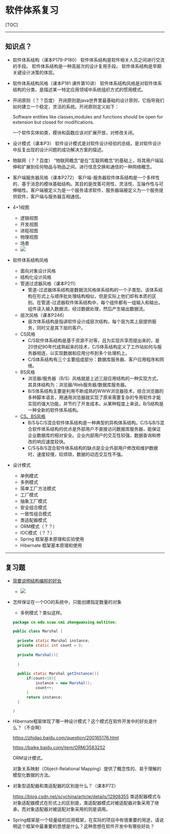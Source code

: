 # 软件体系复习

[TOC]

---

## 知识点？

- 软件体系结构（课本P179-P180）
  软件体系结构是软件相关人员之间进行交流的手段。
  软件体系结构是一种高层次的设计复用手段。
  软件体系结构是早期关键设计决策的体现。

- 软件体系结构风格（课本P181 课件第10讲）
  软件体系结构风格是对软件体系结构的分类，是描述某一特定应用领域中系统组织方式的惯用模式。

- 开闭原则（？？百度）
  开闭原则是java世界里最基础的设计原则，它指导我们如何建立一个稳定，灵活的系统。开闭原则定义如下：

  Software entities like classes,modules and functions should be open for extension but closed for modifications.

  一个软件实体如类，模块和函数应该对扩展开放，对修改关闭。

- 设计模式（课本P3）
  软件设计模式是对软件设计经验的总结，是对软件设计中反复出现的设计问题的成功解决方案的描述。

- 物联网（？？百度）
  “物联网概念”是在“互联网概念”的基础上，将其用户端延伸和扩展到任何物品与物品之间，进行信息交换和通信的一种网络概念。

- 客户端服务器风格（课本P272）
  客户端-服务器软件体系结构是一个多样性的、基于消息的模块基础结构。其目的是改善可用性、灵活性、互操作性与可伸缩性。客户端被定义为是一个服务请求软件，服务器端被定义为一个服务提供软件，客户端与服务器互相通信。

- 4+1视图

  - 逻辑视图
  - 开发视图
  - 进程视图
  - 物理视图
  - 场景
  - ![](https://ws1.sinaimg.cn/large/ecb0a9c3gy1fsfcc6xikyj20ua0m8469.jpg)

- 软件体系结构风格

  - 面向对象设计风格
  - 结构化设计风格
  - 管道过滤器风格（课本P211）
    - 管道-过滤器体系结构是数据流风格体系结构的一个子类型。该体系结构在形式上与顺序批处理结构相似，但是实际上他们却有本质的区别。在管道-过滤器软件体系结构中，每个组件都有一组输入和输出，组件读入输入数据流，经过数据处理，然后产生输出数据流。
  - 层次风格（课本P246）
    - 层次体系结构是指讲软件设计成层次结构，每个层为其上层提供服务，同时又是其下层的客户。
  - CS风格
    - C/S软件体系结构是基于资源不对等，且为实现共享而提出来的，是20世纪90年代成熟起来的技术，C/S体系结构定义了工作站如何与服务器相连，以实现数据和应用分布到多个处理机上。
    - C/S体系结构有三个主要组成部分：数据库服务器、客户应用程序和网络。
  - BS风格
    - 浏览器/服务器（B/S）风格就是上述三层应用结构的一种实现方式，其具体结构为：浏览器/Web服务器/数据库服务器。
    - B/S体系结构主要是利用不断成熟的WWW浏览器技术，结合浏览器的多种脚本语言，用通用浏览器就实现了原来需要复杂的专用软件才能实现的强大功能，并节约了开发成本。从某种程度上来说，B/S结构是一种全新的软件体系结构。
  - [CS、BS风格](https://blog.csdn.net/hawksoft/article/details/8094567)
    - B/S与C/S混合软件体系结构是一种典型的异构体系结构。C/S与B/S混合软件体系结构的优点是外部用户不直接访问数据库服务器，能保证企业数据库的相对安全。企业内部用户的交互性较强，数据查询和修改的响应速度较快。
    - C/S与B/S混合软件体系结构的缺点是企业外部用户修改和维护数据时，速度较慢，较烦琐，数据的动态交互性不强。

- 设计模式

  - 单例模式
  - 多例模式
  - 简单工厂方法模式
  - 工厂模式
  - 抽象工厂模式
  - 安全组合模式
  - 一致性组合模式
  - 类适配器模式
  - ORM模式（？？）
  - IOC模式（？？）
  - Spring 框架基本原理和实验使用
  - Hibernate 框架基本原理和使用

---

## 复习题

- [简要说明结构编程的好处](https://blog.csdn.net/u012402177/article/details/70145507)
  - ![](https://ws1.sinaimg.cn/large/ecb0a9c3gy1fsfgjry79vj20hn05idg3.jpg)

- 怎样保证在一个OO的系统中，只能创建指定数量的对象

  - 多例模式？类似这样。

  ```java
  package cn.edu.scau.cmi.zhengwanxing.multiton;
  
  public class Marshal {
  	
  	private static Marshal instance;
  	private static int count = 0;
  	
  	private Marshal(){
  		
  	}
  	
  	public static Marshal getInstance(){
  		if(count<10){
  			instance = new Marshal();
  			count++;
  		}
  		return instance;
  	}
  
  }
  
  ```

- Hibernate框架体现了哪一种设计模式？这个模式在软件开发中的好处是什么？（不会啊）

  https://zhidao.baidu.com/question/200165176.html
  
  https://baike.baidu.com/item/ORM/3583252

  ORM设计模式。

  对象关系映射（Object-Relational Mapping）提供了概念性的、易于理解的模型化数据的方法。

- 对象型适配器和类适配器的区别是什么？（课本P72）

  https://blog.csdn.net/scychina/article/details/12908355
  类适配器模式与对象适配器模式在形式上的区别是，类适配器模式对被适配器对象采用了继承，而对象适配器对被适配对象采用的则是调用。

- Spring框架是一个轻量级的应用框架，在实际的项目中有很重要的用途，请说明这个框架中最重要的思想是什么？这种思想在软件开发中有哪些好处？
  